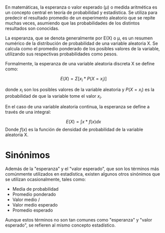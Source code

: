 En matemáticas, la esperanza o valor esperado ($\mu$) o medida aritmética es un concepto central en teoría de probabilidad y estadística. Se utiliza para predecir el resultado promedio de un experimento aleatorio que se repite muchas veces, asumiendo que las probabilidades de los distintos resultados son conocidas.

La esperanza, que se denota generalmente por E(X) o μ, es un resumen numérico de la distribución de probabilidad de una variable aleatoria X. Se calcula como el promedio ponderado de los posibles valores de la variable, utilizando sus respectivas probabilidades como pesos.

Formalmente, la esperanza de una variable aleatoria discreta X se define como:

$$E(X) = Σ [x_i * P(X = x_i)]$$

donde $x_i$ son los posibles valores de la variable aleatoria y $P(X = x_i)$ es la probabilidad de que la variable tome el valor $x_i$.

En el caso de una variable aleatoria continua, la esperanza se define a través de una integral:

$$E(X) = ∫ x * f(x) dx$$
Donde $f(x)$ es la función de densidad de probabilidad de la variable aleatoria X.

# Sinónimos

Además de la "esperanza" y el "valor esperado", que son los términos más comúnmente utilizados en estadística, existen algunos otros sinónimos que se utilizan ocasionalmente, tales como:

-   Media de probabilidad
-   Promedio ponderado
-   Valor medio / 
-   Valor medio esperado
-   Promedio esperado

Aunque estos términos no son tan comunes como "esperanza" y "valor esperado", se refieren al mismo concepto estadístico.